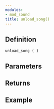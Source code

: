 ```yaml
---
modules:
- mod_sound
title: unload_song()
---
```


## Definition

    unload_song ( )

## Parameters

## Returns

## Example

```
```
